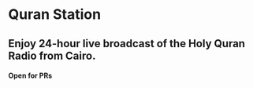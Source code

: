 # Quran Station
## Enjoy 24-hour live broadcast of the Holy Quran Radio from Cairo.
#### Open for PRs
